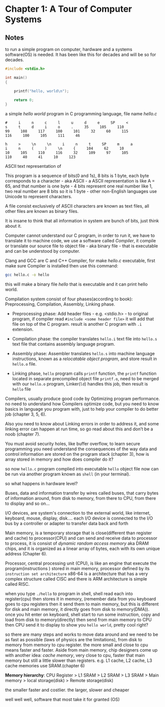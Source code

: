 # Chapter 1: A Tour of Computer Systems

## Notes

to run a simple program on computer, hardware and a systems software(OS) is needed.
It has been like this for decades and will be so for decades.

```C
#include <stdio.h>

int main()
{

	printf("hello, world\n");

	return 0;
}
```
a simple *hello world* program in C programming language, file name *hello.c*

```
#     i     n     c     l     u     d     e     SP     <
s     t     d     i     o     .     35     105     110
99     108     117     100     101     32     60     115
116     100     105     111     46

h     >     \n     \n     i     n     t     SP     m     a
i     n     (     )     \n     {     104     62     10
10     105     110     116     32     109     97     105
110     40     41     10     123
```
ASCII text representation of

This program is a sequence of bits(0 and 1s), 8 bits is 1 byte, each byte corresponds to a character - aka ASCII - a ASCII representation is like A = 65, and that number is one byte - 4 bits represent one real number like 1, two real number are 8 bits so it is  1 byte - other non-English languages use Unicode to represent characters.

A file consist exclusively of ASCII characters are known as text files, all other files are known as binary files.

It is insane to think that all information in system are bunch of bits, just think about it.

Computer cannot understand our C program, in order to run it, we have to translate it to machine code, we use a software called *Compiler*, it compile or translate our source file to object file - aka binary file - that is executable and can be understood by computer.

Clang and GCC are C and C++ Compiler, for make *hello.c* executable, first make sure Compiler is installed then use this command:
```sh
gcc hello.c -o hello
```
this will make a binary file *hello* that is executable and it can print hello world.

Compilation system consist of four phases(according to book):
Preprocessing, Compilation, Assembly, Linking phase.

- Preprocessing phase: Add header files - e.g. <stdio.h> - to original program, if compiler read `#include <some header file>` it will add that file on top of the C program. result is another C program with `.i` extension.

- Compilation phase: the compiler translates `hello.i` text file into `hello.s` text file that contains assembly language program.

- Assembly phase: Assembler translates `hello.s` into machine language instructions, known as a *relocatable object program*, and store result in `hello.o` file.

- Linking phase, `hello` program calls `printf` function, the `printf` function located in separate precompiled object file `printf.o`, need to be merged with our `hello.o` program, Linker(`ld`) handles this job, then result is `hello` file

Compilers, usually produce good code by Optimizing program performance. no need to understand how Compilers optimize code, but you need to know basics in language you program with, just to help your compiler to do better job (chapter 3, 5, 6).

Also you need to know about Linking errors in order to address it, and some linking error can happen at run time, so go read about this and don’t be a noob (chapter 7).

You must avoid security holes, like buffer overflow, to learn secure programming you need understand the consequences of the way data and control information are stored on the program stack (chapter 3), how is array stored in memory and how does compiler do it?

so now  `hello.c` program complied into executable `hello` object file now can be run via another program known as `shell` (in your terminal).

so what happens in hardware level?

Buses, data and information transfer by wires called buses, that carry bytes of information around, from disk to memory, from there to CPU, from there to display and so on...

I/O devices, are system's connection to the external world, like internet, keyboard, mouse, display, disk....
each I/O device is connected to the I/O bus by a controller or adapter to transfer data back and forth

Main memory, is a temporary storage that is close(different than register and cache) to processor(CPU) and can send and receive data to processor to process, it is consist of *dynamic random access memory* aka DRAM chips, and it is organized as a linear array of bytes, each with its own unique address (Chapter 6).

Processor, central processing unit (CPU), is like an engine that execute the program(instructions ) stored in main memory, processor defined by its `instruction set architecture` x86-64 is a architecture that has a very complex structure called CISC and there is ARM architecture is simple called RISC.

when you type `./hello` to program in shell, shell read each into register(cpu) then stores it in memory, (remember data from you keyboard goes to cpu registers then it send them to main memory, but this is different for disk and main memory, it directly goes from disk to memory(DMA)). 
once you hit enter on keyboard, shell start to run some instruction, copy and load from disk to memory(directly) then send from main memory to CPU then CPU send it to display to show you `hello world`, pretty cool right?

so there are many steps and works to move data around and we need to be as fast as possible (laws of physics are the limitations), from disk to memory from memory to cpu register. the more small and close to cpu means faster and faster. Aside from main memory, chip designers come up with another idea: *cache memory*, very close to cpu, faster that main memory but still a little slower than registers. e.g. L1 cache, L2 cache, L3 cache memories use SRAM.(chapter 6)

**Memory hierarchy**: CPU Register > L1 SRAM > L2 SRAM > L3 SRAM > Main memory > local storage(disk) > Remote storage(disk)

the smaller faster and costlier. the larger, slower and cheaper

well well well, software that most take it for granted (OS)
